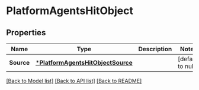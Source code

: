 # PlatformAgentsHitObject

## Properties
Name | Type | Description | Notes
------------ | ------------- | ------------- | -------------
**Source** | [***PlatformAgentsHitObjectSource**](PlatformAgentsHitObject__source.md) |  | [default to null]

[[Back to Model list]](../README.md#documentation-for-models) [[Back to API list]](../README.md#documentation-for-api-endpoints) [[Back to README]](../README.md)

